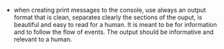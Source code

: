 - when creating print messages to the console, use always an output format that is clean, separates clearly the sections of the ouput, is beautiful and easy to read for a human. It is meant to be for information and to follow the flow of events. The output should be informative and relevant to a human.
